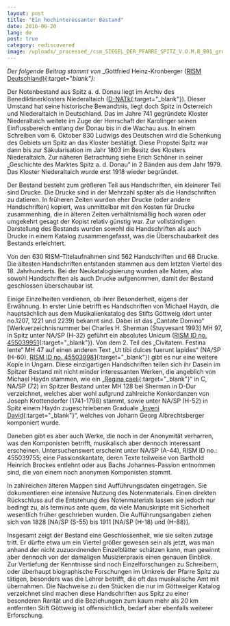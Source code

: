 ```yaml
---
layout: post
title: "Ein hochinteressanter Bestand"
date: 2016-06-20
lang: de
post: true
category: rediscovered
image: /uploads/_processed_/csm_SIEGEL_DER_PFARRE_SPITZ_V.O.M.B_B01_gross_02_edf6857d55.jpg
---
```



_Der folgende Beitrag stammt von_ _Gottfried Heinz-Kronberger ([RISM Deutschland)](http://de.rism.info/de/home.html){:target="_blank"}:_

Der Notenbestand aus Spitz a. d. Donau liegt im Archiv des Benediktinerklosters Niederaltaich ([D-NATk](https://opac.rism.info/search?View=rism&siglum=D-NATk){:target="_blank"}). Dieser Umstand hat seine historische Bewandtnis, liegt doch Spitz in Österreich und Niederaltaich in Deutschland. Das im Jahre 741 gegründete Kloster Niederaltaich weitete im Zuge der Herrschaft der Karolinger seinen Einflussbereich entlang der Donau bis in die Wachau aus. In einem Schreiben vom 6. Oktober 830 Ludwigs des Deutschen wird die Schenkung des Gebiets um Spitz an das Kloster bestätigt. Diese Propstei Spitz war dann bis zur Säkularisation im Jahr 1803 im Besitz des Klosters Niederaltaich. Zur näheren Betrachtung siehe Erich Schöner in seiner „Geschichte des Marktes Spitz a. d. Donau“ in 2 Bänden aus dem Jahr 1979. Das Kloster Niederaltaich wurde erst 1918 wieder begründet.

Der Bestand besteht zum größeren Teil aus Handschriften, ein kleinerer Teil sind Drucke. Die Drucke sind in der Mehrzahl später als die Handschriften zu datieren. In früheren Zeiten wurden eher Drucke (oder andere Handschriften) kopiert, was unmittelbar mit den Kosten für Drucke zusammenhing, die in älteren Zeiten verhältnismäßig hoch waren oder umgekehrt gesagt der Kopist relativ günstig war. Zur vollständigen Darstellung des Bestands wurden sowohl die Handschriften als auch Drucke in einem Katalog zusammengefasst, was die Überschaubarkeit des Bestands erleichtert.

Von den 630 RISM-Titelaufnahmen sind 562 Handschriften und 68 Drucke. Die ältesten Handschriften entstanden stammen aus dem letzten Viertel des 18. Jahrhunderts. Bei der Neukatalogisierung wurden alle Noten, also sowohl Handschriften als auch Drucke aufgenommen, damit der Bestand geschlossen überschaubar ist.

Einige Einzelheiten verdienen, ob ihrer Besonderheit, eigens der Erwähnung. In erster Linie betrifft es Handschriften von Michael Haydn, die hauptsächlich aus dem Musikalienkatalog des Stifts Göttweig (dort unter no.1207, 1221 und 2239) bekannt sind. Dabei ist das „Cantate Domino“ [Werkverzeichnisnummer bei Charles H. Sherman (Stuyvesant 1993] MH 97, in Spitz unter NA/SP (H-32) geführt ein absolutes Unicum ([RISM ID no. 455039951](https://opac.rism.info/search?id=455039951){:target="_blank"}). Von dem 2. Teil des „Civitatem. Festina lente“ MH 47 auf einen anderen Text „Ut tibi dulces fuerunt lapides“ (NA/SP (H-60), [RISM ID no. 455039981](https://opac.rism.info/search?id=455039981){:target="_blank"}) gibt es nur eine weitere Kopie in Ungarn. Diese einzigartigen Handschriften teilen sich ihr Dasein im Spitzer Bestand mit nicht minder interessanten Werken, die angeblich von Michael Haydn stammen, wie ein „[Regina caeli](https://opac.rism.info/search?id=455039995){:target="_blank"}“ in C, NA/SP (72) im Spitzer Bestand unter MH 128 bei Sherman in D-Dur verzeichnet, welches aber wohl aufgrund zahlreiche Konkordanzen von Joseph Krottendorfer (1741-1798) stammt, sowie unter NA/SP (H-52) in Spitz einem Haydn zugeschriebenen Graduale „[Inveni David](https://opac.rism.info/search?id=455039973){:target="_blank"}“, welches von Johann Georg Albrechtsberger komponiert wurde.

Daneben gibt es aber auch Werke, die noch in der Anonymität verharren, was den Komponisten betrifft, musikalisch aber dennoch interessant erscheinen. Untersuchenswert erscheint unter NA/SP (A-44), RISM ID no.: 455039755; eine Passionskantate, deren Texte teilweise von Barthold Heinrich Brockes entlehnt oder aus Bachs Johannes-Passion entnommen sind, die von einem noch anonymen Komponisten stammt.

In zahlreichen älteren Mappen sind Aufführungsdaten eingetragen. Sie dokumentieren eine intensive Nutzung des Notenmaterials. Einen direkten Rückschluss auf die Entstehung des Notenmaterials lassen sie jedoch nur bedingt zu, als terminus ante quem, da viele Manuskripte mit Sicherheit wesentlich früher geschrieben wurden. Die Aufführungsangaben ziehen sich von 1828 [NA/SP (S-55) bis 1911 [NA/SP (H-18) und (H-88)].

Insgesamt zeigt der Bestand eine Geschlossenheit, wie sie selten zutage tritt. Er dürfte etwa um ein Viertel größer gewesen sein als jetzt, was man anhand der nicht zuzuordnenden Einzelblätter schätzen kann, man gewinnt aber dennoch von der damaligen Musizierpraxis einen genauen Einblick. Zur Vertiefung der Kenntnisse sind noch Einzelforschungen zu Schreibern, oder überhaupt biographische Forschungen im Umkreis der Pfarre Spitz zu tätigen, besonders was die Lehrer betrifft, die oft das musikalische Amt mit übernahmen. Die Nachweise zu den Stücken die nur im Göttweiger Katalog verzeichnet sind machen diese Handschriften aus Spitz zu einer besonderen Rarität und die Beziehungen zum kaum mehr als 20 km entfernten Stift Göttweig ist offensichtlich, bedarf aber ebenfalls weiterer Erforschung.

<script type="text/javascript">var switchTo5x=true;</script><script type="text/javascript" src="http://w.sharethis.com/button/buttons.js"></script><script type="text/javascript">stLight.options({publisher: "9b601438-1ce1-49d8-bfd7-9cff5df54c17", doNotHash: false, doNotCopy: false, hashAddressBar: false});</script>


